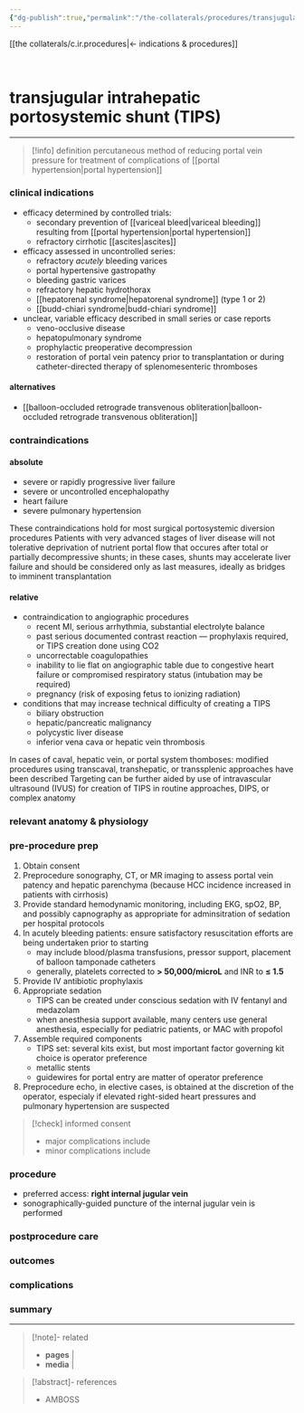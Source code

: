 ```yaml
---
{"dg-publish":true,"permalink":"/the-collaterals/procedures/transjugular-intrahepatic-portosystemic-shunt/"}
---
```



[[the collaterals/c.ir.procedures\|← indications & procedures]]

<br>

# transjugular intrahepatic portosystemic shunt (TIPS)
---

> [!info] definition
> percutaneous method of reducing portal vein pressure for treatment of complications of [[portal hypertension\|portal hypertension]]


### clinical indications
- efficacy determined by controlled trials:
	- secondary prevention of [[variceal bleed\|variceal bleeding]] resulting from [[portal hypertension\|portal hypertension]]
	- refractory cirrhotic [[ascites\|ascites]]
- efficacy assessed in uncontrolled series:
	- refractory *acutely* bleeding varices
	- portal hypertensive gastropathy
	- bleeding gastric varices
	- refractory hepatic hydrothorax
	- [[hepatorenal syndrome\|hepatorenal syndrome]] (type 1 or 2)
	- [[budd-chiari syndrome\|budd-chiari syndrome]]
- unclear, variable efficacy described in small series or case reports
	- veno-occlusive disease
	- hepatopulmonary syndrome
	- prophylactic preoperative decompression
	- restoration of portal vein patency prior to transplantation or during catheter-directed therapy of splenomesenteric thromboses

#### alternatives
- [[balloon-occluded retrograde transvenous obliteration\|balloon-occluded retrograde transvenous obliteration]]

### contraindications
#### absolute
- severe or rapidly progressive liver failure
- severe or uncontrolled encephalopathy
- heart failure
- severe pulmonary hypertension

These contraindications hold for most surgical portosystemic diversion procedures
Patients with very advanced stages of liver disease will not tolerative deprivation of nutrient portal flow that occures after total or partially decompressive shunts; in these cases, shunts may accelerate liver failure and should be considered only as last measures, ideally as bridges to imminent transplantation

#### relative
- contraindication to angiographic procedures
	- recent MI, serious arrhythmia, substantial electrolyte balance
	- past serious documented contrast reaction — prophylaxis required, or TIPS creation done using CO2
	- uncorrectable coagulopathies
	- inability to lie flat on angiographic table due to congestive heart failure or compromised respiratory status (intubation may be required)
	- pregnancy (risk of exposing fetus to ionizing radiation)
- conditions that may increase technical difficulty of creating a TIPS
	- biliary obstruction
	- hepatic/pancreatic malignancy
	- polycystic liver disease
	- inferior vena cava or hepatic vein thrombosis

In cases of caval, hepatic vein, or portal system thomboses: modified procedures using transcaval, transhepatic, or transsplenic approaches have been described
Targeting can be further aided by use of intravascular ultrasound (IVUS) for creation of TIPS in routine approaches, DIPS, or complex anatomy

### relevant anatomy & physiology



### pre-procedure prep
1. Obtain consent
2. Preprocedure sonography, CT, or MR imaging to assess portal vein patency and hepatic parenchyma (because HCC incidence increased in patients with cirrhosis)
3. Provide standard hemodynamic monitoring, including EKG, spO2, BP, and possibly capnography as appropriate for adminsitration of sedation per hospital protocols
4. In acutely bleeding patients: ensure satisfactory resuscitation efforts are being undertaken prior to starting
	- may include blood/plasma transfusions, pressor support, placement of balloon tamponade catheters
	- generally, platelets corrected to **> 50,000/microL** and INR to **≤ 1.5**
5. Provide IV antibiotic prophylaxis
6. Appropriate sedation
	- TIPS can be created under conscious sedation with IV fentanyl and medazolam
	- when anesthesia support available, many centers use general anesthesia, especially for pediatric patients, or MAC with propofol
7. Assemble required components
	- TIPS set: several kits exist, but most important factor governing kit choice is operator preference
	- metallic stents
	- guidewires for portal entry are matter of operator preference
8. Preprocedure echo, in elective cases, is obtained at the discretion of the operator, especialy if elevated right-sided heart pressures and pulmonary hypertension are suspected 

> [!check] informed consent
> - major complications include
> - minor complications include

### procedure
- preferred access: **right internal jugular vein**
- sonographically-guided puncture of the internal jugular vein is performed

### postprocedure care


### outcomes


### complications



### summary




---


> [!note]- related
> - **pages** | 
> - **media** | 

> [!abstract]- references
> - AMBOSS



